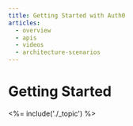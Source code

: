 ```yaml
---
title: Getting Started with Auth0
articles:
  - overview
  - apis
  - videos
  - architecture-scenarios
---
```


# Getting Started

<%= include('./_topic') %>
